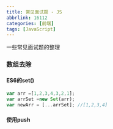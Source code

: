 ```yaml
---
title: 常见面试题 - JS
abbrlink: 16112
categories: [前端]
tags: [JavaScript]
---
```


一些常见面试题的整理
<!-- more -->

### 数组去除
#### ES6的set()
```javascript
var arr =[1,2,3,4,3,2,1];
var arrSet =new Set(arr);
var newArr = [...arrSet]; //[1,2,3,4]
```
#### 使用push
